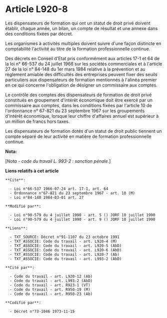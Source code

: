 # Article L920-8

Les dispensateurs de formation qui ont un statut de droit privé doivent établir, chaque année, un bilan, un compte de
résultat et une annexe dans des conditions fixées par décret.

Les organismes à activités multiples doivent suivre d'une façon distincte en comptabilité l'activité au titre de la formation
professionnelle continue.

Des décrets en Conseil d'Etat pris conformément aux articles 17-1 et 64 de la loi n° 66-537 du 24 juillet 1966 sur les
sociétés commerciales et à l'article 27 de la loi n° 84-148 du 1er mars 1984 relative à la prévention et au règlement amiable
des difficultés des entreprises peuvent fixer des seuils particuliers aux dispensateurs de formation mentionnés à l'alinéa
premier en ce qui concerne l'obligation de désigner un commissaire aux comptes.

Le contrôle des comptes des dispensateurs de formation de droit privé constitués en groupement d'intérêt économique doit être
exercé par un commissaire aux comptes, dans les conditions fixées par l'article 10 de l'ordonnance n° 67-821 du 23 septembre
1967 sur les groupements d'intérêt économique, lorsque leur chiffre d'affaires annuel est supérieur à un million de francs
hors taxes.

Les dispensateurs de formation dotés d'un statut de droit public tiennent un compte séparé de leur activité en matière de
formation professionnelle continue.

**Nota:**

[*Nota - code du travail L. 993-2 : sanction pénale.*]

**Liens relatifs à cet article**

	**Cite**:

	  - Loi n°66-537 1966-07-24 art. 17-1, art. 64
	  - Ordonnance n°67-821 du 23 septembre 1967 - art. 10 (M)
	  - Loi n°84-148 1984-03-01 art. 27

	**Modifié par**:

	  - Loi n°90-579 du 4 juillet 1990 - art. 5 () JORF 10 juillet 1990
	  - Loi n°90-579 du 4 juillet 1990 - art. 9 () JORF 10 juillet 1990

	**Liens**:

	  - TXT_SOURCE: Décret n°91-1107 du 23 octobre 1991
	  - TXT_ASSOCIE: Code du travail - art. L920-4 (M)
	  - TXT_ASSOCIE: Code du travail - art. L920-5 (AbD)
	  - TXT_ASSOCIE: Code du travail - art. L920-6 (AbD)
	  - TXT_ASSOCIE: Code du travail - art. L920-7 (Ab)
	  - TXT_ASSOCIE: Code du travail - art. L993-2 (AbD)

	**Cité par**:

	  - Code du travail - art. L920-12 (Ab)
	  - Code du travail - art. L993-2 (AbD)
	  - Code du travail - art. R923-1 (VT)
	  - Code du travail - art. R950-19 (M)
	  - Code du travail - art. R950-23 (Ab)

	**Codifié par**:

	  - Décret n°73-1046 1973-11-15

